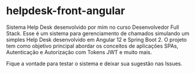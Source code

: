 # helpdesk-front-angular

Sistema Help Desk desenvolvido por mim no curso Desenvolvedor Full Stack.
Esse é um sistema para gerenciamento de chamados simulando um simples Help Desk desenvolvido em Angular 12 e Spring Boot 2.
O projeto tem como objetivo principal abordar os conceitos de aplicações SPAs, Autenticação e Autorização com Tokens JWT e muito mais.

Fique a vontade para testar o sistema e deixar sua sugestão nas Issues.
